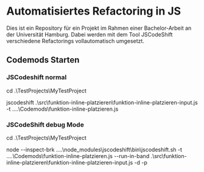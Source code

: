 # Automatisiertes Refactoring in JS
Dies ist ein Repository für ein Projekt im Rahmen einer Bachelor-Arbeit an der Universität Hamburg. Dabei werden mit dem Tool JSCodeShift verschiedene Refactorings vollautomatisch umgesetzt.

## Codemods Starten
### JSCodeshift normal

  cd .\TestProjects\MyTestProject
  
  jscodeshift .\src\funktion-inline-platzieren\funktion-inline-platzieren-input.js -t ..\..\Codemods\funktion-inline-platzieren.js

### JSCodeShift debug Mode

  cd .\TestProjects\MyTestProject 
  
  node --inspect-brk ..\..\node_modules\jscodeshift\bin\jscodeshift.sh -t ..\..\Codemods\funktion-inline-platzieren.js --run-in-band .\src\funktion-inline-platzieren\funktion-inline-platzieren-input.js
-d -p
